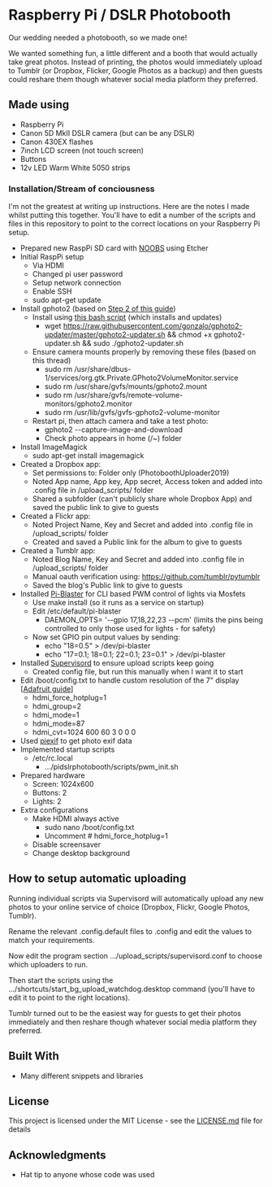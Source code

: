 # Raspberry Pi / DSLR Photobooth

Our wedding needed a photobooth, so we made one!

We wanted something fun, a little different and a booth that would actually take great photos. Instead of printing, the photos would immediately upload to Tumblr (or Dropbox, Flicker, Google Photos as a backup) and then guests could reshare them though whatever social media platform they preferred.

## Made using

* Raspberry Pi
* Canon 5D MkII DSLR camera (but can be any DSLR)
* Canon 430EX flashes
* 7inch LCD screen (not touch screen)
* Buttons
* 12v LED Warm White 5050 strips

### Installation/Stream of conciousness

I'm not the greatest at writing up instructions. Here are the notes I made whilst putting this together. You'll have to edit a number of the scripts and files in this repository to point to the correct locations on your Raspberry Pi setup.

-   Prepared new RaspPi SD card with [NOOBS](https://www.raspberrypi.org/downloads/noobs/) using Etcher
-   Initial RaspPi setup
    -   Via HDMI
    -   Changed pi user password
    -   Setup network connection
    -   Enable SSH
    -   sudo apt-get update 
-   Install gphoto2 (based on [Step 2 of this guide](https://www.instructables.com/id/Raspberry-Pi-photo-booth-controller/))
    -   Install using [this bash script](https://github.com/gonzalo/gphoto2-updater/) (which installs and updates)
        -   wget <https://raw.githubusercontent.com/gonzalo/gphoto2-updater/master/gphoto2-updater.sh> && chmod +x gphoto2-updater.sh && sudo ./gphoto2-updater.sh 
    -   Ensure camera mounts properly by removing these files (based on this thread)
        -   sudo rm /usr/share/dbus-1/services/org.gtk.Private.GPhoto2VolumeMonitor.service 
        -   sudo rm /usr/share/gvfs/mounts/gphoto2.mount 
        -   sudo rm /usr/share/gvfs/remote-volume-monitors/gphoto2.monitor 
        -   sudo rm /usr/lib/gvfs/gvfs-gphoto2-volume-monitor 
    -   Restart pi, then attach camera and take a test photo:
        -   gphoto2 --capture-image-and-download 
        -   Check photo appears in home (/~) folder
-   Install ImageMagick
    -   sudo apt-get install imagemagick 
-   Created a Dropbox app:
    -   Set permissions to: Folder only (PhotoboothUploader2019)
    -   Noted App name, App key, App secret, Access token and added into .config file in /upload_scripts/ folder
    -   Shared a subfolder (can't publicly share whole Dropbox App) and saved the public link to give to guests
-   Created a Flickr app:
    -   Noted Project Name, Key and Secret and added into .config file in /upload_scripts/ folder
    -   Created and saved a Public link for the album to give to guests
-   Created a Tumblr app:
    -   Noted Blog Name, Key and Secret and added into .config file in /upload_scripts/ folder
    -   Manual oauth verification using: <https://github.com/tumblr/pytumblr>
    -   Saved the blog's Public link to give to guests
-   Installed [Pi-Blaster](https://github.com/sarfata/pi-blaster) for CLI based PWM control of lights via Mosfets
    -   Use make install (so it runs as a service on startup)
    -   Edit /etc/default/pi-blaster
        -   DAEMON_OPTS= '--gpio 17,18,22,23 --pcm' (limits the pins being controlled to only those used for lights - for safety)
    -   Now set GPIO pin output values by sending: 
        -   echo "18=0.5" > /dev/pi-blaster 
        -   echo "17=0.1; 18=0.1; 22=0.1; 23=0.1" > /dev/pi-blaster 
-   Installed [Supervisord](http://supervisord.org/) to ensure upload scripts keep going
    -   Created config file, but run this manually when I want it to start
-   Edit /boot/config.txt to handle custom resolution of the 7" display [[Adafruit guide](https://learn.adafruit.com/hdmi-uberguide/2299-display-no-touchscreen-1024x600-hdmi-slash-vga-slash-ntsc-slash-pal)]
    -   hdmi_force_hotplug=1
    -   hdmi_group=2
    -   hdmi_mode=1
    -   hdmi_mode=87
    -   hdmi_cvt=1024 600 60 3 0 0 0 
-   Used [piexif](https://github.com/hMatoba/Piexif) to get photo exif data
-   Implemented startup scripts
    -   /etc/rc.local
        -   .../pidslrphotobooth/scripts/pwm_init.sh 
-   Prepared hardware
    -   Screen: 1024x600
    -   Buttons: 2
    -   Lights: 2
-   Extra configurations
    -   Make HDMI always active
        -   sudo nano /boot/config.txt
        -   Uncomment # hdmi_force_hotplug=1
    -   Disable screensaver
    -   Change desktop background


## How to setup automatic uploading

Running individual scripts via Supervisord will automatically upload any new photos to your online service of choice (Dropbox, Flickr, Google Photos, Tumblr).

Rename the relevant .config.default files to .config and edit the values to match your requirements.

Now edit the program section .../upload_scripts/supervisord.conf to choose which uploaders to run.

Then start the scripts using the .../shortcuts/start_bg_upload_watchdog.desktop command (you'll have to edit it to point to the right locations).

Tumblr turned out to be the easiest way for guests to get their photos immediately and then reshare though whatever social media platform they preferred.

## Built With

* Many different snippets and libraries

## License

This project is licensed under the MIT License - see the [LICENSE.md](LICENSE.md) file for details

## Acknowledgments

* Hat tip to anyone whose code was used

